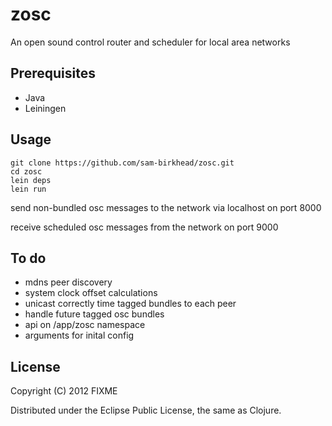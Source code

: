 # zosc

An open sound control router and scheduler for local area networks

## Prerequisites

- Java
- Leiningen

## Usage

    git clone https://github.com/sam-birkhead/zosc.git
    cd zosc
    lein deps
    lein run

send non-bundled osc messages to the network via localhost on port 8000

receive scheduled osc messages from the network on port 9000

## To do

- mdns peer discovery
- system clock offset calculations
- unicast correctly time tagged bundles to each peer
- handle future tagged osc bundles
- api on /app/zosc namespace
- arguments for inital config

## License

Copyright (C) 2012 FIXME

Distributed under the Eclipse Public License, the same as Clojure.
